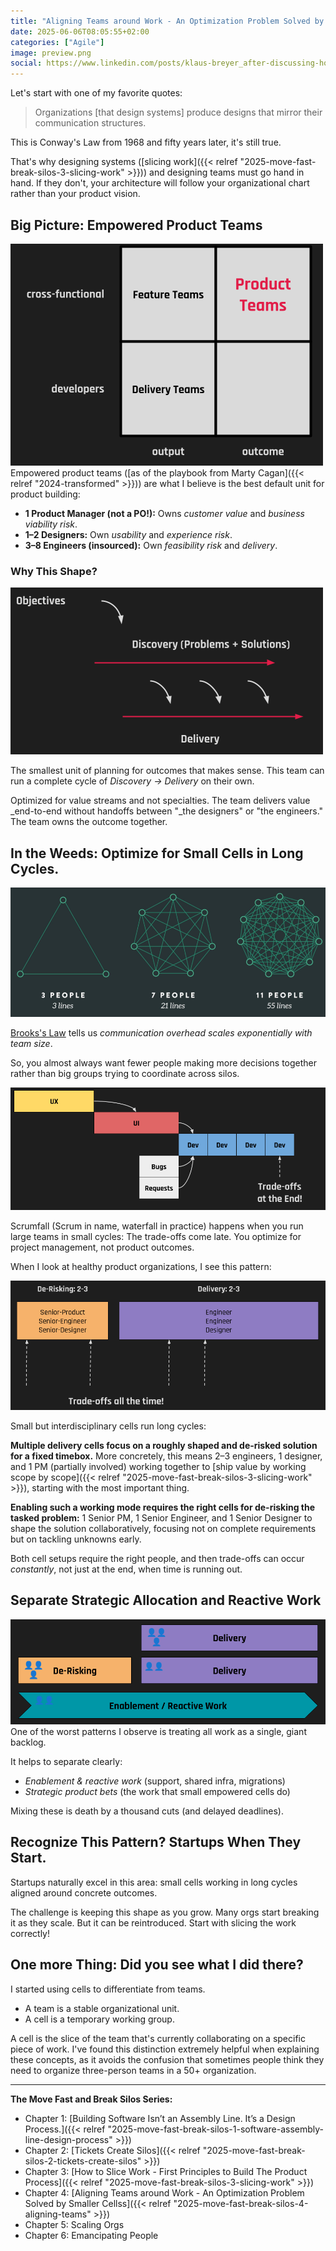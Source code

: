 ```yaml
---
title: "Aligning Teams around Work - An Optimization Problem Solved by Smaller Cells"
date: 2025-06-06T08:05:55+02:00
categories: ["Agile"]
image: preview.png
social: https://www.linkedin.com/posts/klaus-breyer_after-discussing-how-to-slice-work-last-time-activity-7336652814032527361-3sml?
---
```


Let's start with one of my favorite quotes:

> Organizations [that design systems] produce designs that mirror their communication structures.

This is Conway's Law  from 1968 and fifty years later, it's still true.

That's why designing systems ([slicing work]({{< relref "2025-move-fast-break-silos-3-slicing-work" >}})) and designing teams must go hand in hand. If they don't, your architecture will follow your organizational chart rather than your product vision.

## Big Picture: Empowered Product Teams
![empowered.png](empowered.png)
Empowered product teams ([as of the playbook from Marty Cagan]({{< relref "2024-transformed" >}})) are what I believe is the best default unit for product building:

- **1 Product Manager (not a PO!):** Owns _customer value_ and _business viability risk_.
- **1–2 Designers:** Own _usability_ and _experience risk_.
- **3–8 Engineers (insourced):** Own _feasibility risk_ and _delivery_.



### Why This Shape?

![objectives.png](objectives.png)

The smallest unit of planning for outcomes that makes sense. This team can run a complete cycle of _Discovery → Delivery_ on their own.


Optimized for value streams and not specialties. The team delivers value _end-to-end without handoffs between "_the designers" or "the engineers." The team owns the outcome together.

## In the Weeds: Optimize for Small Cells in Long Cycles.
![brooke.png](brooke.png)

[Brooks's Law](https://en.wikipedia.org/wiki/Brooks%27s_law) tells us _communication overhead scales exponentially with team size_.

So, you almost always want fewer people making more decisions together rather than big groups trying to coordinate across silos.

![scrumfall.png](scrumfall.png)

Scrumfall (Scrum in name, waterfall in practice) happens when you run large teams in small cycles: The trade-offs come late. You optimize for project management, not product outcomes.

When I look at healthy product organizations, I see this pattern:

![cycles.png](cycles.png)

Small but interdisciplinary cells run long cycles:

**Multiple delivery cells focus on a roughly shaped and de-risked solution for a fixed timebox.** More concretely, this means 2–3 engineers, 1 designer, and 1 PM (partially involved) working together to [ship value by working scope by scope]({{< relref "2025-move-fast-break-silos-3-slicing-work" >}}), starting with the most important thing.

**Enabling such a working mode requires the right cells for de-risking the tasked problem:** 1 Senior PM, 1 Senior Engineer, and 1 Senior Designer to shape the solution collaboratively, focusing not on complete requirements but on tackling unknowns early.

Both cell setups require the right people, and then trade-offs can occur _constantly_, not just at the end, when time is running out.

## Separate Strategic Allocation and Reactive Work
![reactive.png](reactive.png)
One of the worst patterns I observe is treating all work as a single, giant backlog.

It helps to separate clearly:

- _Enablement & reactive work_ (support, shared infra, migrations)
- _Strategic product bets_ (the work that small empowered cells do)

Mixing these is death by a thousand cuts (and delayed deadlines).

## Recognize This Pattern? Startups When They Start.

Startups naturally excel in this area: small cells working in long cycles aligned around concrete outcomes.

The challenge is keeping this shape as you grow. Many orgs start breaking it as they scale. But it can be reintroduced. Start with slicing the work correctly!

## One more Thing: Did you see what I did there?

I started using cells to differentiate from teams.

- A team is a stable organizational unit.
- A cell is a temporary working group.

A cell is the slice of the team that's currently collaborating on a specific piece of work.
I've found this distinction extremely helpful when explaining these concepts, as it avoids the confusion that sometimes people think they need to organize three-person teams in a 50+ organization.

---

**The Move Fast and Break Silos Series:**

- Chapter 1: [Building Software Isn’t an Assembly Line. It’s a Design Process.]({{< relref "2025-move-fast-break-silos-1-software-assembly-line-design-process" >}})
- Chapter 2: [Tickets Create Silos]({{< relref "2025-move-fast-break-silos-2-tickets-create-silos" >}})
- Chapter 3: [How to Slice Work - First Principles to Build The Product Process]({{< relref "2025-move-fast-break-silos-3-slicing-work" >}})
- Chapter 4: [Aligning Teams around Work - An Optimization Problem Solved by Smaller Cellss]({{< relref "2025-move-fast-break-silos-4-aligning-teams" >}})
- Chapter 5: Scaling Orgs
- Chapter 6: Emancipating People
